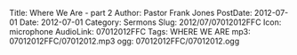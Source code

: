 Title: Where We Are - part 2
Author: Pastor Frank Jones
PostDate: 2012-07-01
Date: 2012-07-01
Category: Sermons
Slug: 2012/07/07012012FFC
Icon: microphone
AudioLink: 07012012FFC
Tags: WHERE WE ARE
mp3: 07012012FFC/07012012.mp3
ogg: 07012012FFC/07012012.ogg
